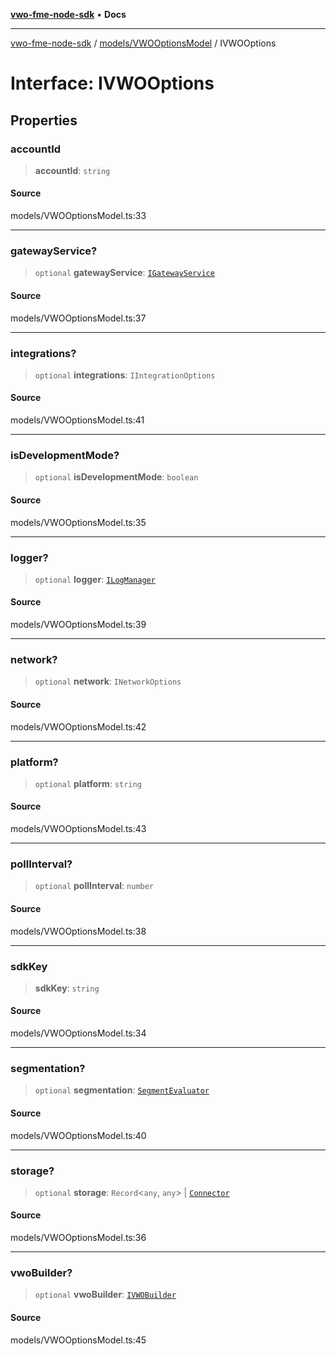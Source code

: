 [**vwo-fme-node-sdk**](../../../README.md) • **Docs**

---

[vwo-fme-node-sdk](../../../modules.md) / [models/VWOOptionsModel](../README.md) / IVWOOptions

# Interface: IVWOOptions

## Properties

### accountId

> **accountId**: `string`

#### Source

models/VWOOptionsModel.ts:33

---

### gatewayService?

> `optional` **gatewayService**: [`IGatewayService`](../../GatewayServiceModel/interfaces/IGatewayService.md)

#### Source

models/VWOOptionsModel.ts:37

---

### integrations?

> `optional` **integrations**: `IIntegrationOptions`

#### Source

models/VWOOptionsModel.ts:41

---

### isDevelopmentMode?

> `optional` **isDevelopmentMode**: `boolean`

#### Source

models/VWOOptionsModel.ts:35

---

### logger?

> `optional` **logger**: [`ILogManager`](../../../packages/logger/interfaces/ILogManager.md)

#### Source

models/VWOOptionsModel.ts:39

---

### network?

> `optional` **network**: `INetworkOptions`

#### Source

models/VWOOptionsModel.ts:42

---

### platform?

> `optional` **platform**: `string`

#### Source

models/VWOOptionsModel.ts:43

---

### pollInterval?

> `optional` **pollInterval**: `number`

#### Source

models/VWOOptionsModel.ts:38

---

### sdkKey

> **sdkKey**: `string`

#### Source

models/VWOOptionsModel.ts:34

---

### segmentation?

> `optional` **segmentation**: [`SegmentEvaluator`](../../../packages/segmentation-evaluator/classes/SegmentEvaluator.md)

#### Source

models/VWOOptionsModel.ts:40

---

### storage?

> `optional` **storage**: `Record`\<`any`, `any`\> \| [`Connector`](../../../packages/storage/Connector/classes/Connector.md)

#### Source

models/VWOOptionsModel.ts:36

---

### vwoBuilder?

> `optional` **vwoBuilder**: [`IVWOBuilder`](../../../VWOBuilder/interfaces/IVWOBuilder.md)

#### Source

models/VWOOptionsModel.ts:45
